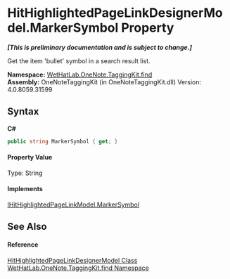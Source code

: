 # HitHighlightedPageLinkDesignerModel.MarkerSymbol Property 
 _**\[This is preliminary documentation and is subject to change.\]**_

Get the item 'bullet' symbol in a search result list.

**Namespace:**&nbsp;<a href="0e3a8efd-07d2-1709-b1cd-709153222081">WetHatLab.OneNote.TaggingKit.find</a><br />**Assembly:**&nbsp;OneNoteTaggingKit (in OneNoteTaggingKit.dll) Version: 4.0.8059.31599

## Syntax

**C#**<br />
``` C#
public string MarkerSymbol { get; }
```


#### Property Value
Type: String

#### Implements
<a href="ccc5a488-bd3c-4240-3c9d-886e30afb06b">IHitHighlightedPageLinkModel.MarkerSymbol</a><br />

## See Also


#### Reference
<a href="c854ca17-91ce-f84c-51f2-03d84f70ee3f">HitHighlightedPageLinkDesignerModel Class</a><br /><a href="0e3a8efd-07d2-1709-b1cd-709153222081">WetHatLab.OneNote.TaggingKit.find Namespace</a><br />